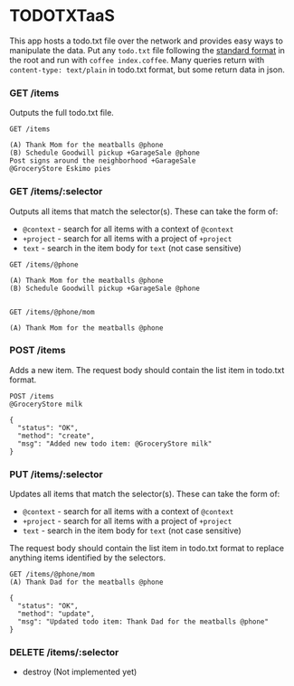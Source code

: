 TODOTXTaaS
===

This app hosts a todo.txt file over the network and provides easy ways to
manipulate the data. Put any `todo.txt` file following the
[standard format](https://github.com/ginatrapani/todo.txt-cli/wiki/The-Todo.txt-Format)
in the root and run with `coffee index.coffee`. Many queries return with
`content-type: text/plain` in todo.txt format, but some return data in json.

### GET /items
Outputs the full todo.txt file.
```
GET /items

(A) Thank Mom for the meatballs @phone
(B) Schedule Goodwill pickup +GarageSale @phone
Post signs around the neighborhood +GarageSale
@GroceryStore Eskimo pies
```

### GET /items/:selector
Outputs all items that match the selector(s). These can take the form of:
  - `@context` - search for all items with a context of `@context`
  - `+project` - search for all items with a project of `+project`
  - `text` - search in the item body for `text` (not case sensitive)

```
GET /items/@phone

(A) Thank Mom for the meatballs @phone
(B) Schedule Goodwill pickup +GarageSale @phone


GET /items/@phone/mom

(A) Thank Mom for the meatballs @phone
```

### POST /items
Adds a new item. The request body should contain the list item in todo.txt format.

```
POST /items
@GroceryStore milk

{
  "status": "OK",
  "method": "create",
  "msg": "Added new todo item: @GroceryStore milk"
}
```

### PUT /items/:selector
Updates all items that match the selector(s). These can take the form of:
  - `@context` - search for all items with a context of `@context`
  - `+project` - search for all items with a project of `+project`
  - `text` - search in the item body for `text` (not case sensitive)

The request body should contain the list item in todo.txt format to replace
anything items identified by the selectors.

```
GET /items/@phone/mom
(A) Thank Dad for the meatballs @phone

{
  "status": "OK",
  "method": "update",
  "msg": "Updated todo item: Thank Dad for the meatballs @phone"
}
```

### DELETE /items/:selector
  - destroy (Not implemented yet)

